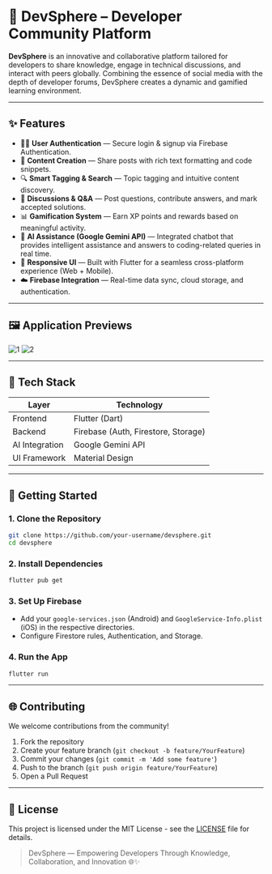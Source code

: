 # 🚀 DevSphere – Developer Community Platform

**DevSphere** is an innovative and collaborative platform tailored for developers to share knowledge, engage in technical discussions, and interact with peers globally. Combining the essence of social media with the depth of developer forums, DevSphere creates a dynamic and gamified learning environment.

---

## ✨ Features

- 🧑‍💻 **User Authentication** — Secure login & signup via Firebase Authentication.
- 📝 **Content Creation** — Share posts with rich text formatting and code snippets.
- 🔍 **Smart Tagging & Search** — Topic tagging and intuitive content discovery.
- 💬 **Discussions & Q&A** — Post questions, contribute answers, and mark accepted solutions.
- 📊 **Gamification System** — Earn XP points and rewards based on meaningful activity.
- 🤖 **AI Assistance (Google Gemini API)** — Integrated chatbot that provides intelligent assistance and answers to coding-related queries in real time.
- 📱 **Responsive UI** — Built with Flutter for a seamless cross-platform experience (Web + Mobile).
- ☁️ **Firebase Integration** — Real-time data sync, cloud storage, and authentication.

---

## 🖼️ Application Previews


![1](previews/DevSphere-1.png)
![2](previews/DevSphere-2.png)

---

## 🔧 Tech Stack

| Layer         | Technology                |
| ------------- | ------------------------- |
| Frontend      | Flutter (Dart)            |
| Backend       | Firebase (Auth, Firestore, Storage) |
| AI Integration| Google Gemini API         |
| UI Framework  | Material Design           |

---

## 🚀 Getting Started

### 1. Clone the Repository
```bash
git clone https://github.com/your-username/devsphere.git
cd devsphere
```

### 2. Install Dependencies
```bash
flutter pub get
```

### 3. Set Up Firebase
- Add your `google-services.json` (Android) and `GoogleService-Info.plist` (iOS) in the respective directories.
- Configure Firestore rules, Authentication, and Storage.

### 4. Run the App
```bash
flutter run
```

---

## 🌐 Contributing

We welcome contributions from the community!

1. Fork the repository
2. Create your feature branch (`git checkout -b feature/YourFeature`)
3. Commit your changes (`git commit -m 'Add some feature'`)
4. Push to the branch (`git push origin feature/YourFeature`)
5. Open a Pull Request

---

## 📄 License

This project is licensed under the MIT License - see the [LICENSE](LICENSE) file for details.

> DevSphere — Empowering Developers Through Knowledge, Collaboration, and Innovation 🌐✨
